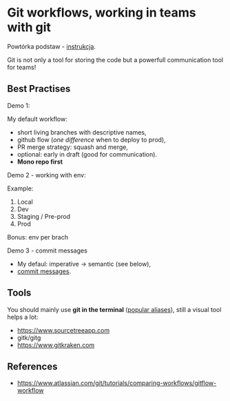# Git workflows, working in teams with git

Powtórka podstaw - [instrukcja](https://github.com/wojciech11/se_software_build_automation_tools/blob/master/01_exercise/README_pl.md).

Git is not only a tool for storing the code but a powerfull communication tool for teams!

## Best Practises

Demo 1:

My default workflow:

- short living branches with descriptive names,
- github flow (*one difference* when to deploy to prod),
- PR merge strategy: squash and merge,
- optional: early in draft (good for communication).
- **Mono repo first**

Demo 2 - working with env:

Example:

1. Local
2. Dev
3. Staging / Pre-prod
4. Prod

Bonus: env per brach

Demo 3 - commit messages

- My defaul: imperative -> semantic (see below),
- [commit messages](https://github.com/wojciech11/se_software_build_automation_tools/blob/master/01_exercise/README_pl.md#zaawansowane---w%C5%82a%C5%9Bciwe-opisy-zmian).

## Tools

You should mainly use **git in the terminal** ([popular aliases](https://github.com/sorin-ionescu/prezto/tree/master/modules/git#branch-b)), still a visual tool helps a lot:

- https://www.sourcetreeapp.com
- gitk/gitg
- https://www.gitkraken.com

## References

- https://www.atlassian.com/git/tutorials/comparing-workflows/gitflow-workflow
